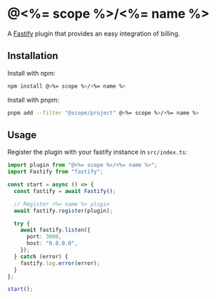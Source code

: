 # @<%= scope %>/<%= name %>

A [Fastify](https://github.com/fastify/fastify) plugin that provides an easy integration of billing.

## Installation

Install with npm:

```bash
npm install @<%= scope %>/<%= name %>
```

Install with pnpm:

```bash
pnpm add --filter "@scope/project" @<%= scope %>/<%= name %>
```

## Usage
Register the plugin with your fastify instance in `src/index.ts`:

```typescript
import plugin from "@<%= scope %>/<%= name %>";
import Fastify from "fastify";

const start = async () => {
  const fastify = await Fastify();

  // Register <%= name %> plugin
  await fastify.register(plugin);

  try {
    await fastify.listen({
      port: 3000,
      host: "0.0.0.0",
    });
  } catch (error) {
    fastify.log.error(error);
  }
};

start();
```
